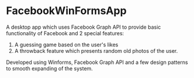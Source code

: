 # FacebookWinFormsApp
A desktop app which uses Facebook Graph API to provide basic functionality of Facebook and 2 special features:
  1. A guessing game based on the user's likes 
  2. A throwback feature which presents random old photos of the user.
     
Developed using Winforms, Facebook Graph API and a few design patterns to smooth expanding of the system. 
